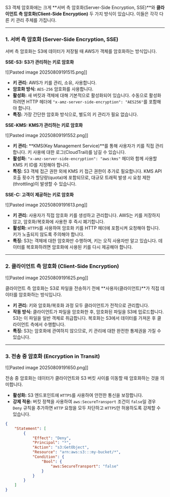 
S3 객체 암호화에는 크게 **서버 측 암호화(Server-Side Encryption, SSE)**와 **클라이언트 측 암호화(Client-Side Encryption)** 두 가지 방식이 있습니다. 이들은 각각 다른 키 관리 주체를 가집니다.

---

### 1. 서버 측 암호화 (Server-Side Encryption, SSE)

서버 측 암호화는 S3에 데이터가 저장될 때 AWS가 객체를 암호화하는 방식입니다.

**SSE-S3: S3가 관리하는 키로 암호화**

![[Pasted image 20250809191515.png]]

- **키 관리:** AWS가 키를 관리, 소유, 사용합니다.
- **암호화 방식:** `AES-256` 암호화를 사용합니다.
- **활성화:** 새 버킷과 객체에 대해 기본적으로 활성화되어 있습니다. 수동으로 활성화하려면 HTTP 헤더에 `"x-amz-server-side-encryption": "AES256"`를 포함해야 합니다.
- **특징:** 가장 간단한 암호화 방식으로, 별도의 키 관리가 필요 없습니다.

**SSE-KMS: KMS가 관리하는 키로 암호화**

![[Pasted image 20250809191552.png]]

- **키 관리:** **KMS(Key Management Service)**를 통해 사용자가 키를 직접 관리합니다. 키 사용에 대한 로그(CloudTrail)를 남길 수 있습니다.
- **활성화:** `"x-amz-server-side-encryption": "aws:kms"` 헤더와 함께 사용할 KMS 키 ID를 지정해야 합니다.
- **특징:** S3 객체 접근 권한 외에 KMS 키 접근 권한이 추가로 필요합니다. KMS API 호출 횟수가 할당량(quota)에 포함되므로, 대규모 트래픽 발생 시 요청 제한(throttling)이 발생할 수 있습니다.

**SSE-C: 고객이 제공하는 키로 암호화**

![[Pasted image 20250809191613.png]]

- **키 관리:** 사용자가 직접 암호화 키를 생성하고 관리합니다. AWS는 키를 저장하지 않고, 암호화/복호화에 사용한 후 즉시 폐기합니다.
- **활성화:** `HTTPS`를 사용하여 암호화 키를 HTTP 헤더에 포함시켜 요청해야 합니다. 키가 노출되지 않도록 주의해야 합니다.
- **특징:** S3는 객체에 대한 암호화만 수행하며, 키는 오직 사용자만 알고 있습니다. 데이터를 복호화하려면 암호화에 사용된 키를 다시 제공해야 합니다.

---

### 2. 클라이언트 측 암호화 (Client-Side Encryption)

![[Pasted image 20250809191625.png]]

클라이언트 측 암호화는 S3로 파일을 전송하기 전에 **사용자(클라이언트)**가 직접 데이터를 암호화하는 방식입니다.

- **키 관리:** 키와 암호화/복호화 과정 모두 클라이언트가 전적으로 관리합니다.
- **작동 방식:** 클라이언트가 파일을 암호화한 후, 암호화된 파일을 S3에 업로드합니다. S3는 이 파일을 일반 객체로 취급합니다. 복호화는 S3에서 데이터를 가져온 후 클라이언트 측에서 수행합니다.
- **특징:** S3는 암호화에 관여하지 않으므로, 키 관리에 대한 완전한 통제권을 가질 수 있습니다.

---

### 3. 전송 중 암호화 (Encryption in Transit)

![[Pasted image 20250809191650.png]]

전송 중 암호화는 데이터가 클라이언트와 S3 버킷 사이를 이동할 때 암호화하는 것을 의미합니다.

- **활성화:** S3 엔드포인트에 `HTTPS`를 사용하여 안전한 통신을 보장합니다.
- **강제 적용:** 버킷 정책을 사용하여 `aws:SecureTransport` 조건이 `false`일 경우 `Deny` 규칙을 추가하면 `HTTP` 요청을 모두 차단하고 `HTTPS`만 허용하도록 강제할 수 있습니다.

```JSON
{
    "Statement": [
        {
            "Effect": "Deny",
            "Principal": "*",
            "Action": "s3:GetObject",
            "Resource": "arn:aws:s3:::my-bucket/*",
            "Condition": {
                "Bool": {
                    "aws:SecureTransport": "false"
                }
            }
        }
    ]
}
```